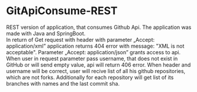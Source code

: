 # GitApiConsume-REST

REST version of application, that consumes Github Api. The application was made with Java and SpringBoot.   
In return of Get request with header with parameter „Accept: application/xml” application returns 404 error with message: "XML is not acceptable". 
Parameter „Accept: application/json” grants access to api. 
When user in request parameter pass username, that does not exist in GitHub or will send empty value, api will return 406 error.
When header and username will be correct, user will recive list of all his github repositories, which are not forks. Additionally for each repository will get list of its branches with names and the last commit sha.
